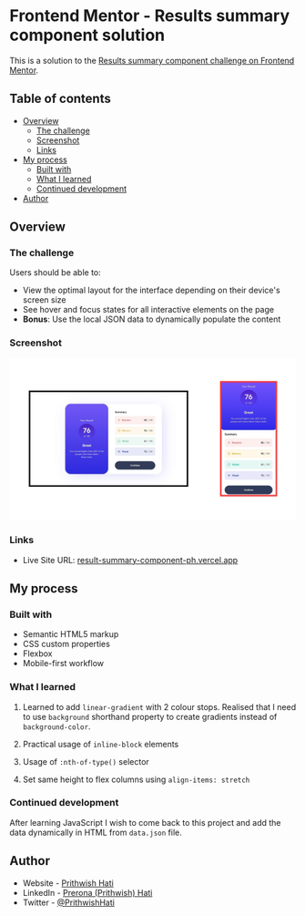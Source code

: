 # Frontend Mentor - Results summary component solution

This is a solution to the [Results summary component challenge on Frontend Mentor](https://www.frontendmentor.io/challenges/results-summary-component-CE_K6s0maV).

## Table of contents

- [Overview](#overview)
  - [The challenge](#the-challenge)
  - [Screenshot](#screenshot)
  - [Links](#links)
- [My process](#my-process)
  - [Built with](#built-with)
  - [What I learned](#what-i-learned)
  - [Continued development](#continued-development)
- [Author](#author)

## Overview

### The challenge

Users should be able to:

- View the optimal layout for the interface depending on their device's screen size
- See hover and focus states for all interactive elements on the page
- **Bonus**: Use the local JSON data to dynamically populate the content

### Screenshot

![](./screenshot.jpg)

### Links

- Live Site URL: [result-summary-component-ph.vercel.app](https://result-summary-component-ph.vercel.app)

## My process

### Built with

- Semantic HTML5 markup
- CSS custom properties
- Flexbox
- Mobile-first workflow

### What I learned

1. Learned to add `linear-gradient` with 2 colour stops. Realised that I need to use `background` shorthand property to create gradients instead of `background-color`.

2. Practical usage of `inline-block` elements

3. Usage of `:nth-of-type()` selector

4. Set same height to flex columns using `align-items: stretch`

### Continued development

After learning JavaScript I wish to come back to this project and add the data dynamically in HTML from `data.json` file.

## Author

- Website - [Prithwish Hati](https://prithwish.vercel.app)
- LinkedIn - [Prerona (Prithwish) Hati](https://www.linkedin.com/in/prithwishhati)
- Twitter - [@PrithwishHati](https://www.twitter.com/PrithwishHati)
